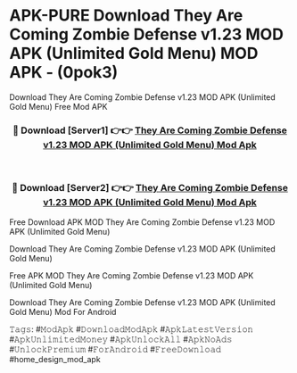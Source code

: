 # APK-PURE Download They Are Coming Zombie Defense v1.23 MOD APK (Unlimited Gold Menu) MOD APK - (0pok3)
Download They Are Coming Zombie Defense v1.23 MOD APK (Unlimited Gold Menu) Free Mod APK

<div align="center">
<h3>🔴 Download [Server1] 👉👉 <a href="https://apk-comot.site?title=They_Are_Coming_Zombie_Defense_v1.23_MOD_APK_(Unlimited_Gold_Menu)">They Are Coming Zombie Defense v1.23 MOD APK (Unlimited Gold Menu) Mod Apk</a></h3><br>

<h3>🔴 Download [Server2] 👉👉 <a href="https://apk-comot.site?title=They_Are_Coming_Zombie_Defense_v1.23_MOD_APK_(Unlimited_Gold_Menu)">They Are Coming Zombie Defense v1.23 MOD APK (Unlimited Gold Menu) Mod Apk</a></h3>
</div>


Free Download APK MOD They Are Coming Zombie Defense v1.23 MOD APK (Unlimited Gold Menu)

Download They Are Coming Zombie Defense v1.23 MOD APK (Unlimited Gold Menu) 

Free APK MOD They Are Coming Zombie Defense v1.23 MOD APK (Unlimited Gold Menu) 

Download They Are Coming Zombie Defense v1.23 MOD APK (Unlimited Gold Menu) Mod For Android

𝚃𝚊𝚐𝚜: #𝙼𝚘𝚍𝙰𝚙𝚔 #𝙳𝚘𝚠𝚗𝚕𝚘𝚊𝚍𝙼𝚘𝚍𝙰𝚙𝚔 #𝙰𝚙𝚔𝙻𝚊𝚝𝚎𝚜𝚝𝚅𝚎𝚛𝚜𝚒𝚘𝚗 #𝙰𝚙𝚔𝚄𝚗𝚕𝚒𝚖𝚒𝚝𝚎𝚍𝙼𝚘𝚗𝚎𝚢 #𝙰𝚙𝚔𝚄𝚗𝚕𝚘𝚌𝚔𝙰𝚕𝚕 #𝙰𝚙𝚔𝙽𝚘𝙰𝚍𝚜 #𝚄𝚗𝚕𝚘𝚌𝚔𝙿𝚛𝚎𝚖𝚒𝚞𝚖 #𝙵𝚘𝚛𝙰𝚗𝚍𝚛𝚘𝚒𝚍 #𝙵𝚛𝚎𝚎𝙳𝚘𝚠𝚗𝚕𝚘𝚊𝚍 #home_design_mod_apk